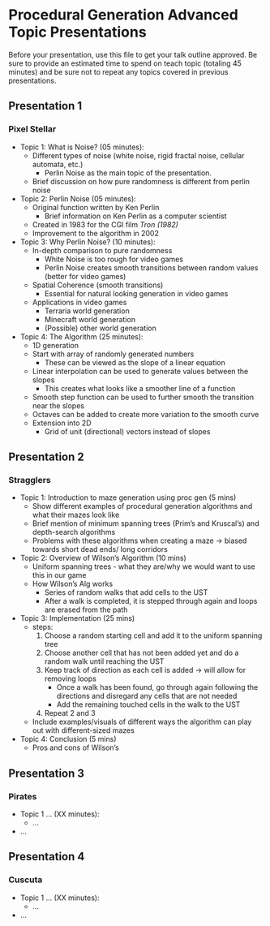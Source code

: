# Procedural Generation Advanced Topic Presentations

Before your presentation, use this file to get your talk outline approved. Be
sure to provide an estimated time to spend on teach topic (totaling 45 minutes)
and be sure not to repeat any topics covered in previous presentations.

## Presentation 1
### Pixel Stellar

- Topic 1: What is Noise? (05 minutes):
  - Different types of noise (white noise,  rigid fractal noise, cellular automata, etc.)
    - Perlin Noise as the main topic of the presentation.
  - Brief discussion on how pure randomness is different from perlin noise
- Topic 2: Perlin Noise (05 minutes):
  - Original function written by Ken Perlin
    - Brief information on Ken Perlin as a computer scientist
  - Created in 1983 for the CGI film *Tron (1982)*
  - Improvement to the algorithm in 2002
- Topic 3: Why Perlin Noise? (10 minutes):
  - In-depth comparison to pure randomness
    - White Noise is too rough for video games
    - Perlin Noise creates smooth transitions between random values (better for video games)
  - Spatial Coherence (smooth transitions)
    - Essential for natural looking generation in video games
  - Applications in video games
    - Terraria world generation
    - Minecraft world generation
    - (Possible) other world generation
- Topic 4: The Algorithm (25 minutes):
  - 1D generation
  - Start with array of randomly generated numbers
    - These can be viewed as the slope of a linear equation
  - Linear interpolation can be used to generate values between the slopes
    - This creates what looks like a smoother line of a function
  - Smooth step function can be used to further smooth the transition near the slopes
  - Octaves can be added to create more variation to the smooth curve
  - Extension into 2D
    - Grid of unit (directional) vectors instead of slopes
  

## Presentation 2
### Stragglers

- Topic 1: Introduction to maze generation using proc gen (5 mins)
  - Show different examples of procedural generation algorithms and what their mazes look like
  - Brief mention of minimum spanning trees (Prim’s and Kruscal’s) and depth-search algorithms
  - Problems with these algorithms when creating a maze → biased towards short dead ends/ long corridors
- Topic 2: Overview of Wilson’s Algorithm (10 mins)
  - Uniform spanning trees - what they are/why we would want to use this in our game
  - How Wilson’s Alg works
      - Series of random walks that add cells to the UST
      - After a walk is completed, it is stepped through again and loops are erased from the path
- Topic 3: Implementation (25 mins)
  - steps:
    1) Choose a random starting cell and add it to the uniform spanning tree
    2) Choose another cell that has not been added yet and do a random walk until reaching the UST
    3) Keep track of direction as each cell is added → will allow for removing loops 
        - Once a walk has been found, go through again following the directions and disregard any cells that are not needed
        - Add the remaining touched cells in the walk to the UST
    4) Repeat 2 and 3
  - Include examples/visuals of different ways the algorithm can play out with different-sized mazes
- Topic 4: Conclusion (5 mins)
  - Pros and cons of Wilson’s 


## Presentation 3
### Pirates

- Topic 1 ... (XX minutes):
  - ...
- ...

## Presentation 4
### Cuscuta

- Topic 1 ... (XX minutes):
  - ...
- ...
